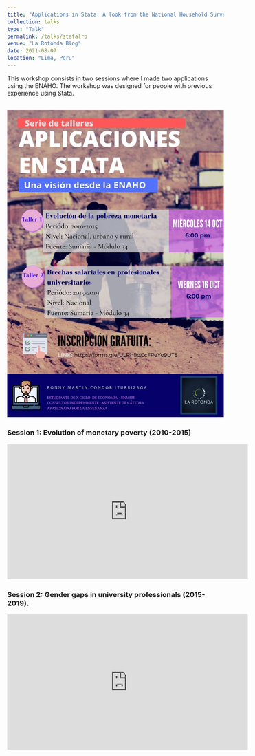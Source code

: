 ```yaml
---
title: "Applications in Stata: A look from the National Household Survey (ENAHO)"
collection: talks
type: "Talk"
permalink: /talks/statalrb
venue: "La Rotonda Blog"
date: 2021-08-07
location: "Lima, Peru"
---
```


This workshop consists in two sessions where I made two applications using the ENAHO. The workshop was designed for people with previous experience using Stata.

<br/><img src='/images/statalrb.jpg'>


### Session 1: Evolution of monetary poverty (2010-2015)
<p aling = "center">
<iframe width="560" height="315" src="https://www.youtube.com/embed/8iPyGZ44QFk" title="YouTube video player" frameborder="0" allow="accelerometer; autoplay; clipboard-write; encrypted-media; gyroscope; picture-in-picture" allowfullscreen></iframe>
</p>

### Session 2: Gender gaps in university professionals (2015-2019).
<p aling = "center">
<iframe width="560" height="315" src="https://www.youtube.com/embed/XcumA2lxTIQ" title="YouTube video player" frameborder="0" allow="accelerometer; autoplay; clipboard-write; encrypted-media; gyroscope; picture-in-picture" allowfullscreen></iframe>
</p>